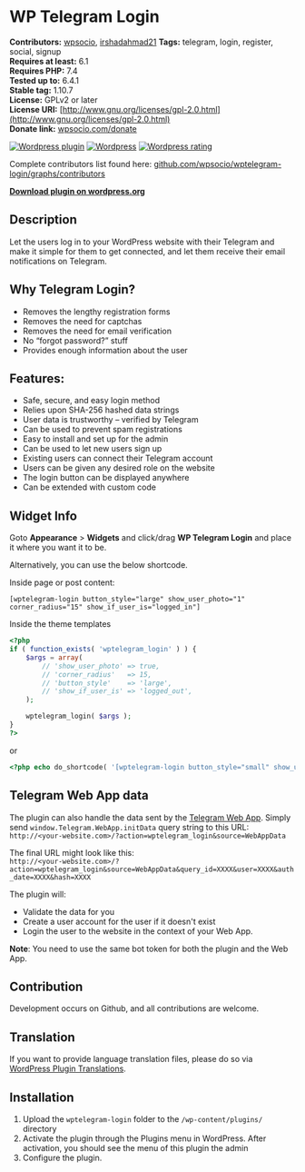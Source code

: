 # WP Telegram Login

**Contributors:** [wpsocio](https://github.com/wpsocio), [irshadahmad21](https://github.com/irshadahmad21)
**Tags:** telegram, login, register, social, signup  
**Requires at least:** 6.1  
**Requires PHP:** 7.4  
**Tested up to:** 6.4.1  
**Stable tag:** 1.10.7  
**License:** GPLv2 or later  
**License URI:** [http://www.gnu.org/licenses/gpl-2.0.html](http://www.gnu.org/licenses/gpl-2.0.html)  
**Donate link:** [wpsocio.com/donate](https://wpsocio.com/donate)

[![Wordpress plugin](https://img.shields.io/wordpress/plugin/v/wptelegram-login.svg)](https://wordpress.org/plugins/wptelegram-login/)
[![Wordpress](https://img.shields.io/wordpress/plugin/dt/wptelegram-login.svg)](https://wordpress.org/plugins/wptelegram-login/)
[![Wordpress rating](https://img.shields.io/wordpress/plugin/r/wptelegram-login.svg)](https://wordpress.org/plugins/wptelegram-login/)

Complete contributors list found here: [github.com/wpsocio/wptelegram-login/graphs/contributors](https://github.com/wpsocio/wptelegram-login/graphs/contributors)

**[Download plugin on wordpress.org](https://wordpress.org/plugins/wptelegram-login/)**

## Description

Let the users log in to your WordPress website with their Telegram and make it simple for them to get connected, and let them receive their email notifications on Telegram.

## Why Telegram Login?

- Removes the lengthy registration forms
- Removes the need for captchas
- Removes the need for email verification
- No “forgot password?” stuff
- Provides enough information about the user

## Features:

- Safe, secure, and easy login method
- Relies upon SHA-256 hashed data strings
- User data is trustworthy – verified by Telegram
- Can be used to prevent spam registrations
- Easy to install and set up for the admin
- Can be used to let new users sign up
- Existing users can connect their Telegram account
- Users can be given any desired role on the website
- The login button can be displayed anywhere
- Can be extended with custom code

## Widget Info

Goto **Appearance** > **Widgets** and click/drag **WP Telegram Login** and place it where you want it to be.

Alternatively, you can use the below shortcode.

Inside page or post content:

`[wptelegram-login button_style="large" show_user_photo="1" corner_radius="15" show_if_user_is="logged_in"]`

Inside the theme templates

```php
<?php
if ( function_exists( 'wptelegram_login' ) ) {
    $args = array(
        // 'show_user_photo' => true,
        // 'corner_radius'   => 15,
        // 'button_style'    => 'large',
        // 'show_if_user_is' => 'logged_out',
    );

    wptelegram_login( $args );
}
?>
```

or

```php
<?php echo do_shortcode( '[wptelegram-login button_style="small" show_user_photo="0" show_if_user_is="logged_in"]' ); ?>
```

## Telegram Web App data

The plugin can also handle the data sent by the [Telegram Web App](https://core.telegram.org/bots/webapps). Simply send `window.Telegram.WebApp.initData` query string to this URL: </br >
`http://<your-website.com>/?action=wptelegram_login&source=WebAppData`

The final URL might look like this: </br >
`http://<your-website.com>/?action=wptelegram_login&source=WebAppData&query_id=XXXX&user=XXXX&auth_date=XXXX&hash=XXXX`

The plugin will:

- Validate the data for you
- Create a user account for the user if it doesn't exist
- Login the user to the website in the context of your Web App.

**Note**: You need to use the same bot token for both the plugin and the Web App.

## Contribution

Development occurs on Github, and all contributions are welcome.

## Translation

If you want to provide language translation files, please do so via [WordPress Plugin Translations](https://translate.wordpress.org/projects/wp-plugins/wptelegram-login).

## Installation

1. Upload the `wptelegram-login` folder to the `/wp-content/plugins/` directory
2. Activate the plugin through the Plugins menu in WordPress. After activation, you should see the menu of this plugin the admin
3. Configure the plugin.
